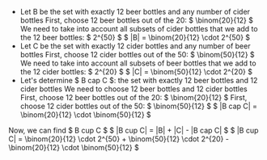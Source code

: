 <ul>
<li> Let B be the set with exactly 12 beer bottles and any number of cider bottles 
First, choose 12 beer bottles out of the 20: $ \binom{20}{12} $ 
We need to take into account all subsets of cider bottles that we add to the 12 beer bottles: $ 2^{50} $ 
$ |B| = \binom{20}{12} \cdot 2^{50} $
	<li> Let C be the set with exactly 12 cider bottles and any number of beer bottles 
	      First, choose 12 cider bottles out of the 50: $ \binom{50}{12} $ 
	      We need to take into account all subsets of beer bottles that we add to the 12 cider bottles: $ 2^{20} $ 
	      $ |C| = \binom{50}{12} \cdot 2^{20} $
	<li> Let's determine $ B cap C $: the set with exactly 12 beer bottles and 12 cider bottles 
	      We need to choose 12 beer bottles and 12 cider bottles 
	      First, choose 12 beer bottles out of the 20: $ \binom{20}{12} $ 
	      First, choose 12 cider bottles out of the 50: $ \binom{50}{12} $ 
	      $ |B cap C| = \binom{20}{12} \cdot \binom{50}{12} $
</ul>
Now, we can find $ B cup C $ 
$ |B cup C| = |B| + |C| - |B cap C| $ 
$ |B cup C| = \binom{20}{12} \cdot 2^{50} + \binom{50}{12} \cdot 2^{20} - \binom{20}{12} \cdot \binom{50}{12} $
